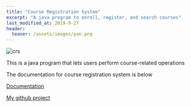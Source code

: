 ```yaml
---
title: "Course Registration System"
excerpt: "A java program to enroll, register, and search courses"
last_modified_at: 2019-9-27
header:
  teaser: /assets/images/pan.png
---
```

![crs]({{site.url}}{{site.baseurl}}/assets/images/crs.png)

This is a java program that lets users perform course-related operations

The documentation for course registration system is below

[Documentation](https://github.com/cyberzzhhss/course_registration_system/blob/main/Documentation.pdf)

[My github project](https://github.com/cyberzzhhss/course_registration_system)
